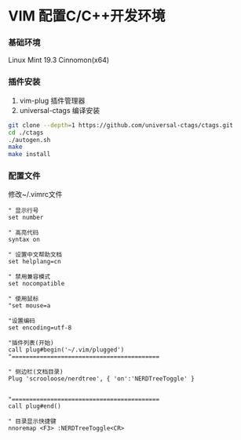 # VIM 配置C/C++开发环境

### 基础环境
Linux Mint 19.3 Cinnomon(x64)

### 插件安装
1. vim-plug 插件管理器
2. universal-ctags 编译安装

``` sh
git clone --depth=1 https://github.com/universal-ctags/ctags.git
cd ./ctags
./autogen.sh
make
make install
```

### 配置文件
修改~/.vimrc文件

```
" 显示行号
set number

" 高亮代码
syntax on

" 设置中文帮助文档
set helplang=cn

" 禁用兼容模式
set nocompatible

" 使用鼠标
"set mouse=a

"设置编码
set encoding=utf-8

"插件列表(开始)
call plug#begin('~/.vim/plugged')
"==========================================

" 侧边栏(文档目录)
Plug 'scrooloose/nerdtree', { 'on':'NERDTreeToggle' }


"==========================================
call plug#end()

" 目录显示快捷键
nnoremap <F3> :NERDTreeToggle<CR>

```
